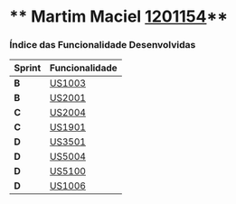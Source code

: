 ** Martim Maciel [1201154](./)** 
===============================


### Índice das Funcionalidade Desenvolvidas ###


| Sprint | Funcionalidade              |
|--------|-----------------------------|
| **B**  | [US1003](US1003)            |
| **B**  | [US2001](../1191507/US2001) |
| **C**  | [US2004](US2004)            |
| **C**  | [US1901](US1901)            |
| **D**  | [US3501](US1901)            |
| **D**  | [US5004](US1901)            |
| **D**  | [US5100](US1901)            |
| **D**  | [US1006](US1901)            |